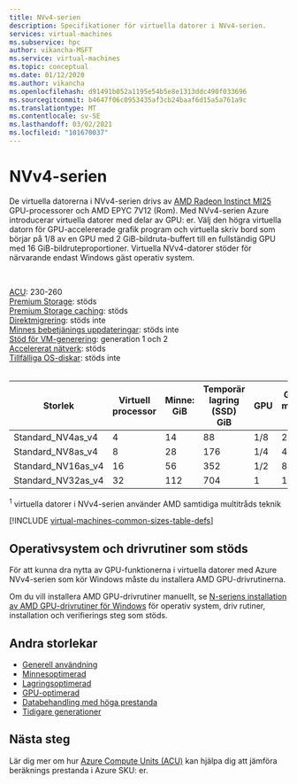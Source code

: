 ```yaml
---
title: NVv4-serien
description: Specifikationer för virtuella datorer i NVv4-serien.
services: virtual-machines
ms.subservice: hpc
author: vikancha-MSFT
ms.service: virtual-machines
ms.topic: conceptual
ms.date: 01/12/2020
ms.author: vikancha
ms.openlocfilehash: d91491b052a1195e54b5e8e1313ddc490f033696
ms.sourcegitcommit: b4647f06c0953435af3cb24baaf6d15a5a761a9c
ms.translationtype: MT
ms.contentlocale: sv-SE
ms.lasthandoff: 03/02/2021
ms.locfileid: "101670037"
---
```

# <a name="nvv4-series"></a>NVv4-serien 

De virtuella datorerna i NVv4-serien drivs av [AMD Radeon Instinct MI25](https://www.amd.com/en/products/professional-graphics/instinct-mi25) GPU-processorer och AMD EPYC 7V12 (Rom). Med NVv4-serien Azure introducerar virtuella datorer med delar av GPU: er. Välj den högra virtuella datorn för GPU-accelererade grafik program och virtuella skriv bord som börjar på 1/8 av en GPU med 2 GiB-bildruta-buffert till en fullständig GPU med 16 GiB-bildruteproportioner. Virtuella NVv4-datorer stöder för närvarande endast Windows gäst operativ system.

<br>

[ACU](acu.md): 230-260<br>
[Premium Storage](premium-storage-performance.md): stöds<br>
[Premium Storage caching](premium-storage-performance.md): stöds<br>
[Direktmigrering](maintenance-and-updates.md): stöds inte<br>
[Minnes bebetjänings uppdateringar](maintenance-and-updates.md): stöds inte<br>
[Stöd för VM-generering](generation-2.md): generation 1 och 2<br>
[Accelererat nätverk](../virtual-network/create-vm-accelerated-networking-cli.md): stöds<br>
[Tillfälliga OS-diskar](ephemeral-os-disks.md): stöds inte <br>
<br>

| Storlek | Virtuell processor | Minne: GiB | Temporär lagring (SSD) GiB | GPU | GPU-minne: GiB | Maximalt antal datadiskar | Högsta antal nätverkskort/förväntad nätverks bandbredd (Mbit/s) |
| --- | --- | --- | --- | --- | --- | --- | --- |
| Standard_NV4as_v4 |4 |14 |88 | 1/8 | 2 | 4 | 2/1 000 |
| Standard_NV8as_v4 |8 |28 |176 | 1/4 | 4 | 8 | 4/2 000 |
| Standard_NV16as_v4 |16 |56 |352 | 1/2 | 8 | 16 | 8/4 000 |
| Standard_NV32as_v4 |32 |112 |704 | 1 | 16 | 32 | 8 / 8000 |

<sup>1</sup> virtuella datorer i NVv4-serien använder AMD samtidiga multitråds teknik

[!INCLUDE [virtual-machines-common-sizes-table-defs](../../includes/virtual-machines-common-sizes-table-defs.md)]

## <a name="supported-operating-systems-and-drivers"></a>Operativsystem och drivrutiner som stöds

För att kunna dra nytta av GPU-funktionerna i virtuella datorer med Azure NVv4-serien som kör Windows måste du installera AMD GPU-drivrutinerna.

Om du vill installera AMD GPU-drivrutiner manuellt, se [N-seriens installation av AMD GPU-drivrutiner för Windows](./windows/n-series-amd-driver-setup.md) för operativ system, driv rutiner, installation och verifierings steg som stöds.

## <a name="other-sizes"></a>Andra storlekar

- [Generell användning](sizes-general.md)
- [Minnesoptimerad](sizes-memory.md)
- [Lagringsoptimerad](sizes-storage.md)
- [GPU-optimerad](sizes-gpu.md)
- [Databehandling med höga prestanda](sizes-hpc.md)
- [Tidigare generationer](sizes-previous-gen.md)

## <a name="next-steps"></a>Nästa steg

Lär dig mer om hur [Azure Compute Units (ACU)](acu.md) kan hjälpa dig att jämföra beräknings prestanda i Azure SKU: er.

